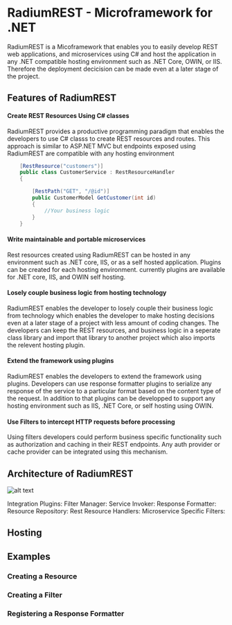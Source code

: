 # RadiumREST - Microframework for .NET

RadiumREST is a Micoframework that enables you to easily develop REST web applications, and microservices using C# and host the application in any .NET compatible hosting environment such as .NET Core, OWIN, or IIS. Therefore the deployment decicision can be made even at a later stage of the project.


## Features of RadiumREST

#### Create REST Resources Using C# classes 

RadiumREST provides a productive programming paradigm that enables the developers to use C# classs to create REST resources and routes. This approach is similar to ASP.NET MVC but endpoints exposed using RadiumREST are compatible with any hosting environment

```csharp
    [RestResource("customers")]
    public class CustomerService : RestResourceHandler
    {

        [RestPath("GET", "/@id")]
        public CustomerModel GetCustomer(int id)
        {
            //Your business logic
        }
    }
```


#### Write maintainable and portable microservices

Rest resources created using RadiumREST can be hosted in any environment such as .NET core, IIS, or as a self hosted application. Plugins can be created for each hosting environment. currently plugins are available for .NET core, IIS, and OWIN self hosting.


#### Losely couple business logic from hosting technology

RadiumREST enables the developer to losely couple their business logic from technology which enables the developer to make hosting decisions even at a later stage of a project with less amount of coding changes. The developers can keep the REST resources, and business logic in a seperate class library and import that library to another project which also imports the relevent hosting plugin.


#### Extend the framework using plugins

RadiumREST enables the developers to extend the framework using plugins. Developers can use response formatter plugins to serialize any response of the service to a particular format based on the content type of the request. In addition to that plugins can be developped to support any hosting environment such as IIS, .NET Core, or self hosting using OWIN.

#### Use Filters to intercept HTTP requests before processing

Using filters developers could perform business specific functionality such as authorization and caching in their REST endpoints. Any auth provider or cache provider can be integrated using this mechanism.

## Architecture of RadiumREST

![alt text](https://github.com/99xt/RadiumRest/raw/master/doc/architecture.png)

Integration Plugins:
Filter Manager: 
Service Invoker: 
Response Formatter:
Resource Repository:
Rest Resource Handlers:
Microservice Specific Filters:

## Hosting 

## Examples

### Creating a Resource

### Creating a Filter

### Registering a Response Formatter
